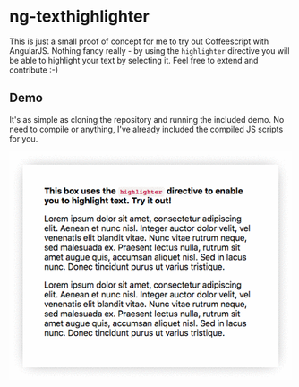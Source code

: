 # ng-texthighlighter
This is just a small proof of concept for me to try out Coffeescript with AngularJS. Nothing fancy really - by using the `highlighter` directive you will be able to highlight your text by selecting it. Feel free to extend and contribute :-)

## Demo
It's as simple as cloning the repository and running the included demo. No need to compile or anything, I've already included the compiled JS scripts for you.

![Demo](demo.gif)